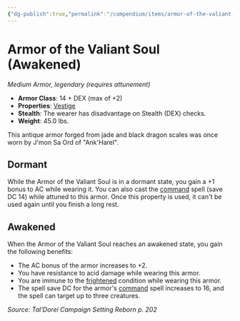 ```yaml
---
{"dg-publish":true,"permalink":"/compendium/items/armor-of-the-valiant-soul-awakened-tdcsr/","tags":["compendium/src/5e/tdcsr","item/armor/medium","item/attunement/required","item/property/vestige","item/rarity/legendary"]}
---
```


# Armor of the Valiant Soul (Awakened)
*Medium Armor, legendary (requires attunement)*  

- **Armor Class**: 14 + DEX (max of +2)
- **Properties**: [Vestige](rules/item-properties.md#Vestige)
- **Stealth**: The wearer has disadvantage on Stealth (DEX) checks.
- **Weight**: 45.0 lbs.

This antique armor forged from jade and black dragon scales was once worn by J'mon Sa Ord of "Ank'Harel".

## Dormant

While the Armor of the Valiant Soul is in a dormant state, you gain a +1 bonus to AC while wearing it. You can also cast the [command](compendium/spells/command.md) spell (save DC 14) while attuned to this armor. Once this property is used, it can't be used again until you finish a long rest.

## Awakened

When the Armor of the Valiant Soul reaches an awakened state, you gain the following benefits:

- The AC bonus of the armor increases to +2.  
- You have resistance to acid damage while wearing this armor.  
- You are immune to the [frightened](rules/conditions.md#frightened) condition while wearing this armor.  
- The spell save DC for the armor's [command](compendium/spells/command.md) spell increases to 16, and the spell can target up to three creatures.  

*Source: Tal'Dorei Campaign Setting Reborn p. 202*